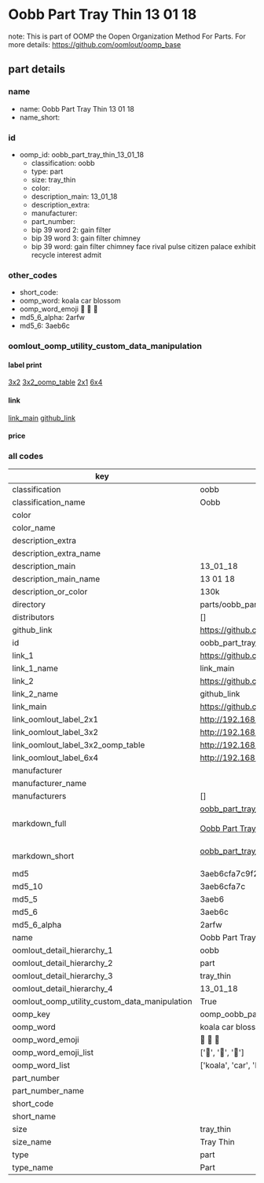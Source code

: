 # Oobb Part Tray Thin 13 01 18  

note: This is part of OOMP the Oopen Organization Method For Parts. For more details: https://github.com/oomlout/oomp_base

##  part details





### name
* name: Oobb Part Tray Thin 13 01 18
* name_short: 
### id
* oomp_id: oobb_part_tray_thin_13_01_18
  * classification: oobb
  * type: part
  * size: tray_thin
  * color: 
  * description_main: 13_01_18
  * description_extra: 
  * manufacturer: 
  * part_number: 
  * bip 39 word 2: gain filter
  * bip 39 word 3: gain filter chimney
  * bip 39 word: gain filter chimney face rival pulse citizen palace exhibit recycle interest admit

### other_codes
* short_code: 
* oomp_word: koala car blossom
* oomp_word_emoji :koala: :car: :blossom:
* md5_6_alpha: 2arfw
* md5_6: 3aeb6c






### oomlout_oomp_utility_custom_data_manipulation
#### label print
[3x2](http://192.168.1.245:1112/?label=oomp%202arfw)
[3x2_oomp_table](http://192.168.1.107:1112/?label=oomp%202arfw)
[2x1](http://192.168.1.242:1112/?label=oomp%202arfw)
[6x4](http://192.168.1.55:1112/?label=oomp%202arfw)    

#### link

[link_main](https://github.com/oomlout/oomlout_oomp_current_version_messy/tree/main/parts/oobb_part_tray_thin_13_01_18) [github_link](https://github.com/oomlout/oomlout_oomp_part_src/tree/main/parts/oobb_part_tray_thin_13_01_18)                             

#### price







### all codes 
| key | value |  
| --- | --- |  
| classification | oobb |  
| classification_name | Oobb |  
| color |  |  
| color_name |  |  
| description_extra |  |  
| description_extra_name |  |  
| description_main | 13_01_18 |  
| description_main_name | 13 01 18 |  
| description_or_color | 130k |  
| directory | parts/oobb_part_tray_thin_13_01_18 |  
| distributors | [] |  
| github_link | https://github.com/oomlout/oomlout_oomp_part_src/tree/main/parts/oobb_part_tray_thin_13_01_18 |  
| id | oobb_part_tray_thin_13_01_18 |  
| link_1 | https://github.com/oomlout/oomlout_oomp_current_version_messy/tree/main/parts/oobb_part_tray_thin_13_01_18 |  
| link_1_name | link_main |  
| link_2 | https://github.com/oomlout/oomlout_oomp_part_src/tree/main/parts/oobb_part_tray_thin_13_01_18 |  
| link_2_name | github_link |  
| link_main | https://github.com/oomlout/oomlout_oomp_current_version_messy/tree/main/parts/oobb_part_tray_thin_13_01_18 |  
| link_oomlout_label_2x1 | http://192.168.1.242:1112/?label=oomp%202arfw |  
| link_oomlout_label_3x2 | http://192.168.1.245:1112/?label=oomp%202arfw |  
| link_oomlout_label_3x2_oomp_table | http://192.168.1.107:1112/?label=oomp%202arfw |  
| link_oomlout_label_6x4 | http://192.168.1.55:1112/?label=oomp%202arfw |  
| manufacturer |  |  
| manufacturer_name |  |  
| manufacturers | [] |  
| markdown_full | [oobb_part_tray_thin_13_01_18](https://github.com/oomlout/oomlout_oomp_current_version_messy/tree/main/parts/oobb_part_tray_thin_13_01_18)<br>[](https://github.com/oomlout/oomlout_oomp_current_version_messy/tree/main/parts/oobb_part_tray_thin_13_01_18)<br>[Oobb Part Tray Thin 13 01 18](https://github.com/oomlout/oomlout_oomp_current_version_messy/tree/main/parts/oobb_part_tray_thin_13_01_18)<br><br> |  
| markdown_short | [oobb_part_tray_thin_13_01_18](https://github.com/oomlout/oomlout_oomp_current_version_messy/tree/main/parts/oobb_part_tray_thin_13_01_18)<br><br> |  
| md5 | 3aeb6cfa7c9f252ab65d551850159af6 |  
| md5_10 | 3aeb6cfa7c |  
| md5_5 | 3aeb6 |  
| md5_6 | 3aeb6c |  
| md5_6_alpha | 2arfw |  
| name | Oobb Part Tray Thin 13 01 18 |  
| oomlout_detail_hierarchy_1 | oobb |  
| oomlout_detail_hierarchy_2 | part |  
| oomlout_detail_hierarchy_3 | tray_thin |  
| oomlout_detail_hierarchy_4 | 13_01_18 |  
| oomlout_oomp_utility_custom_data_manipulation | True |  
| oomp_key | oomp_oobb_part_tray_thin_13_01_18 |  
| oomp_word | koala car blossom |  
| oomp_word_emoji | :koala: :car: :blossom: |  
| oomp_word_emoji_list | [':koala:', ':car:', ':blossom:'] |  
| oomp_word_list | ['koala', 'car', 'blossom'] |  
| part_number |  |  
| part_number_name |  |  
| short_code |  |  
| short_name |  |  
| size | tray_thin |  
| size_name | Tray Thin |  
| type | part |  
| type_name | Part |  
